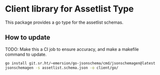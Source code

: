 # Client library for Assetlist Type

This package provides a go type for the assetlist schemas.

## How to update

TODO: Make this a CI job to ensure accuracy, and make a makefile command to update.

```bash
go install git.sr.ht/~emersion/go-jsonschema/cmd/jsonschemagen@latest
jsonschemagen -s assetlist.schema.json -o client/go/
```
